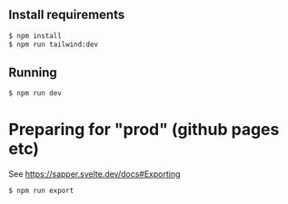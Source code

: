 ## Install requirements
```bash
$ npm install
$ npm run tailwind:dev
```

## Running
```bash
$ npm run dev
```

# Preparing for "prod" (github pages etc)
See https://sapper.svelte.dev/docs#Exporting

```bash
$ npm run export
```
